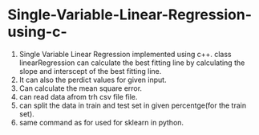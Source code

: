 # Single-Variable-Linear-Regression-using-c-
1. Single Variable Linear Regression implemented using c++. class linearRegression can calculate the best fitting line by calculating the slope and interscept of the best fitting line. 
1. It can also the perdict values for given input.
1. Can calculate the mean square error.
1. can read data afrom trh csv file file.
1. can split the data in train and test set in given percentge(for the train set).
1. same command as for used for sklearn in python.

